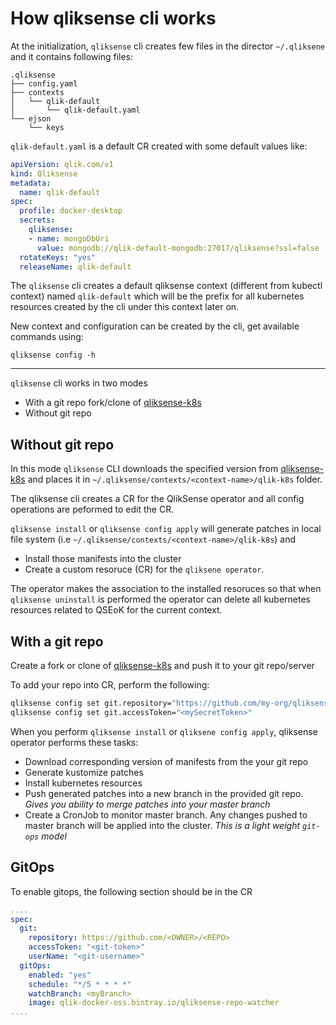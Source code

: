 # How qliksense cli works

At the initialization, `qliksense` cli creates few files in the director `~/.qliksene` and it contains following files:

```console
.qliksense
├── config.yaml
├── contexts
│   └── qlik-default
│       └── qlik-default.yaml
└── ejson
    └── keys
```

`qlik-default.yaml` is a default CR created with some default values like:

```yaml
apiVersion: qlik.com/v1
kind: Qliksense
metadata:
  name: qlik-default
spec:
  profile: docker-desktop
  secrets:
    qliksense:
    - name: mongoDbUri
      value: mongodb://qlik-default-mongodb:27017/qliksense?ssl=false
  rotateKeys: "yes"
  releaseName: qlik-default
```

The `qliksense` cli creates a default qliksense context (different from kubectl context) named `qlik-default` which will be the prefix for all kubernetes resources created by the cli under this context later on. 

New context and configuration can be created by the cli, get available commands using:

```console
qliksense config -h
```

---

`qliksense` cli works in two modes

- With a git repo fork/clone of [qliksense-k8s](https://github.com/qlik-oss/qliksense-k8s)
- Without git repo

## Without git repo

In this mode `qliksense` CLI downloads the specified version from [qliksense-k8s](https://github.com/qlik-oss/qliksense-k8s) and places it in `~/.qliksense/contexts/<context-name>/qlik-k8s` folder.

The qliksense cli creates a CR for the QlikSense operator and all config operations are peformed to edit the CR.

`qliksense install` or `qliksense config apply` will generate patches in local file system (i.e `~/.qliksense/contexts/<context-name>/qlik-k8s`) and

- Install those manifests into the cluster 
- Create a custom resoruce (CR) for the `qliksene operator`.

The operator makes the association to the installed resoruces so that when `qliksense uninstall` is performed the operator can delete all kubernetes resources related to QSEoK for the current context.

## With a git repo

Create a fork or clone of [qliksense-k8s](https://github.com/qlik-oss/qliksense-k8s) and push it to your git repo/server

To add your repo into CR, perform the following:

```bash
qliksense config set git.repository="https://github.com/my-org/qliksense-k8s"
qliksense config set git.accessToken="<mySecretToken>"
```

When you perform `qliksense install` or `qliksene config apply`, qliksense operator performs these tasks:

- Download corresponding version of manifests from the your git repo
- Generate kustomize patches
- Install kubernetes resources
- Push generated patches into a new branch in the provided git repo. _Gives you ability to merge patches into your master branch_
- Create a CronJob to monitor master branch. Any changes pushed to master branch will be applied into the cluster. _This is a light weight `git-ops` model_

## GitOps

To enable gitops, the following section should be in the CR

```yaml
....
spec:
  git:
    repository: https://github.com/<OWNER>/<REPO>
    accessToken: "<git-token>"
    userName: "<git-username>"
  gitOps:
    enabled: "yes"
    schedule: "*/5 * * * *"
    watchBranch: <myBranch>
    image: qlik-docker-oss.bintray.io/qliksense-repo-watcher
....
```
